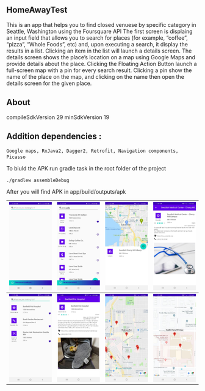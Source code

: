 ## HomeAwayTest

  This is an app that helps you to find closed venuese by specific category in Seattle, Washington using the Foursquare API
  The first screen is displaing an input field that allows you to search for places (for example, “coffee”, “pizza”, “Whole Foods”, etc) and, upon executing a search, it display the results in a list. Clicking an item in the list will launch a details screen. The details screen shows the place’s location on a map using Google Maps and provide details about the place.
   Clicking the Floating Action Button launch a full-screen map with a pin for every search result. Clicking a pin show the name of the place on the map, and clicking on the name then open the details screen for the given place.

## About
compileSdkVersion 29
minSdkVersion 19

## Addition dependencies :
    Google maps, RxJava2, Dagger2, Retrofit, Navigation components, Picasso
    

To biuld the APK run gradle task in the root folder of the project
```
./gradlew assembleDebug
```
After you will find APK in app/build/outputs/apk

| ![SCREEN1](https://github.com/Komachka/HomeAwayTest/blob/master/screens/photo_2019-10-04_12-02-43%20(2).jpg)   | ![SCREEN2](https://github.com/Komachka/HomeAwayTest/blob/master/screens/photo_2019-10-04_12-02-43.jpg)  | ![SCREEN3](https://github.com/Komachka/HomeAwayTest/blob/master/screens/photo_2019-10-04_12-02-44%20(4).jpg)   | ![SCREEN4](https://github.com/Komachka/HomeAwayTest/blob/master/screens/photo_2019-10-04_12-02-44%20(5).jpg)  |
| ------------- | ------------- | ------------- | ------------- |
| ![SCREEN5](https://github.com/Komachka/HomeAwayTest/blob/master/screens/photo_2019-10-04_12-02-44%20(6).jpg)  | ![SCREEN6](https://github.com/Komachka/HomeAwayTest/blob/master/screens/photo_2019-10-04_12-02-45%20(3).jpg)  | ![SCREEN7](https://github.com/Komachka/HomeAwayTest/blob/master/screens/photo_2019-10-04_12-02-45.jpg) | ![SCREEN8](https://github.com/Komachka/HomeAwayTest/blob/master/screens/photo_2019-10-04_12-02-44%20(7).jpg)  |

